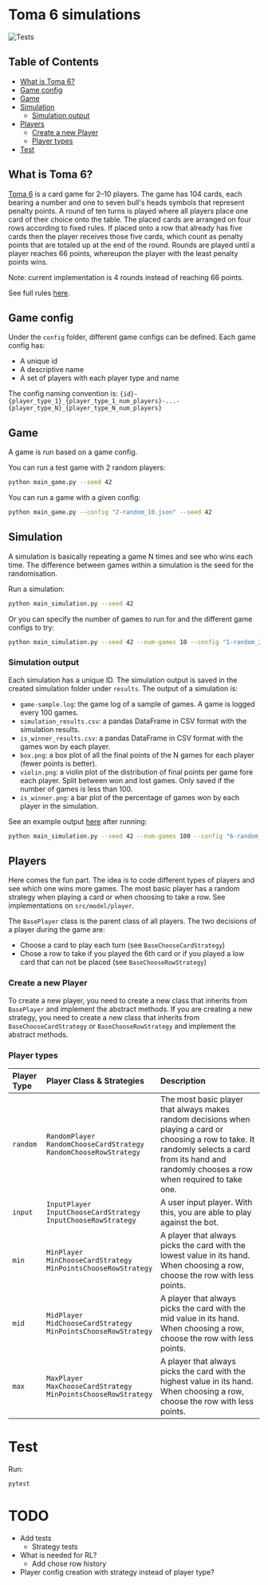 # Toma 6 simulations

![Tests](https://github.com/lluccardoner/toma-6/actions/workflows/test.yaml/badge.svg)

## Table of Contents

- [What is Toma 6?](#what-is-toma-6)
- [Game config](#game-config)
- [Game](#game)
- [Simulation](#simulation)
    - [Simulation output](#simulation-output)
- [Players](#players)
    - [Create a new Player](#create-a-new-player)
    - [Player types](#player-types)
- [Test](#test)

## What is Toma 6?

[Toma 6](https://en.wikipedia.org/wiki/6_nimmt!) is a card game for 2–10 players.
The game has 104 cards, each bearing a number and one to seven bull's heads symbols that represent penalty points.
A round of ten turns is played where all players place one card of their choice onto the table.
The placed cards are arranged on four rows according to fixed rules.
If placed onto a row that already has five cards then the player receives those five cards,
which count as penalty points that are totaled up at the end of the round.
Rounds are played until a player reaches 66 points, whereupon the player with the least penalty points wins.

Note: current implementation is 4 rounds instead of reaching 66 points.

See full rules [here](resources/toma_6_rules_en.pdf).

## Game config

Under the `config` folder, different game configs can be defined.
Each game config has:

- A unique id
- A descriptive name
- A set of players with each player type and name

The config naming convention
is: `{id}-{player_type_1}_{player_type_1_num_players}-...-{player_type_N}_{player_type_N_num_players}`

## Game

A game is run based on a game config.

You can run a test game with 2 random players:

```bash
python main_game.py --seed 42
```

You can run a game with a given config:

```bash
python main_game.py --config "2-random_10.json" --seed 42
```

## Simulation

A simulation is basically repeating a game N times and see who wins each time.
The difference between games within a simulation is the seed for the randomisation.

Run a simulation:

```bash
python main_simulation.py --seed 42
```

Or you can specify the number of games to run for and the different game configs to try:

```bash
python main_simulation.py --seed 42 --num-games 10 --config "1-random_2.json" "2-random_10.json"
```

### Simulation output

Each simulation has a unique ID. The simulation output is saved in the created simulation folder under `results`.
The output of a simulation is:

- `game-sample.log`: the game log of a sample of games. A game is logged every 100 games.
- `simulation_results.csv`: a pandas DataFrame in CSV format with the simulation results.
- `is_winner_results.csv`: a pandas DataFrame in CSV format with the games won by each player.
- `box.png`: a box plot of all the final points of the N games for each player (fewer points is better).
- `violin.png`: a violin plot of the distribution of final points per game fore each player. Split between won and lost
  games. Only saved if the number of games is less than 100.
- `is_winner.png`: a bar plot of the percentage of games won by each player in the simulation.

See an example output [here](resources/example_simulation_results) after running:

```bash
python main_simulation.py --seed 42 --num-games 100 --config "6-random_1-min_1-mid_1-max_1.json"
```

## Players

Here comes the fun part. The idea is to code different types of players and see which one wins more games.
The most basic player has a random strategy when playing a card or when choosing to take a row.
See implementations on `src/model/player`.

The `BasePlayer` class is the parent class of all players.
The two decisions of a player during the game are:

- Choose a card to play each turn (see `BaseChooseCardStrategy`)
- Chose a row to take if you played the 6th card or if you played a low card that can not be placed (see
  `BaseChooseRowStrategy`)

### Create a new Player

To create a new player, you need to create a new class that inherits from `BasePlayer` and implement the abstract
methods. If you are creating a new strategy, you need to create a new class that inherits from `BaseChooseCardStrategy`
or `BaseChooseRowStrategy` and implement the abstract methods.

### Player types

| Player Type | Player Class & Strategies                                                     | Description                                                                                                                                                                                            |
|:------------|:------------------------------------------------------------------------------|:-------------------------------------------------------------------------------------------------------------------------------------------------------------------------------------------------------|
| `random`    | `RandomPlayer`<br/> `RandomChooseCardStrategy`<br/> `RandomChooseRowStrategy` | The most basic player that always makes random decisions when playing a card or choosing a row to take. It randomly selects a card from its hand and randomly chooses a row when required to take one. |
| `input`     | `InputPlayer`<br/> `InputChooseCardStrategy`<br/> `InputChooseRowStrategy`    | A user input player. With this, you are able to play against the bot.                                                                                                                                  |
| `min`       | `MinPlayer`<br/> `MinChooseCardStrategy`<br/> `MinPointsChooseRowStrategy`    | A player that always picks the card with the lowest value in its hand. When choosing a row, choose the row with less points.                                                                           |
| `mid`       | `MidPlayer`<br/> `MidChooseCardStrategy`<br/> `MinPointsChooseRowStrategy`    | A player that always picks the card with the mid value in its hand. When choosing a row, choose the row with less points.                                                                              |
| `max`       | `MaxPlayer`<br/> `MaxChooseCardStrategy`<br/> `MinPointsChooseRowStrategy`    | A player that always picks the card with the highest value in its hand. When choosing a row, choose the row with less points.                                                                          |

# Test

Run:

```bash
pytest
```

# TODO

- Add tests
    - Strategy tests
- What is needed for RL?
    - Add chose row history
- Player config creation with strategy instead of player type?
